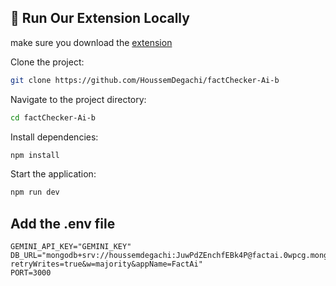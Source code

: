 ## 🚀 Run Our Extension Locally

make sure you download the [extension](https://github.com/HoussemDegachi/FactChecker-Ai)

Clone the project:

```bash
git clone https://github.com/HoussemDegachi/factChecker-Ai-b
```

Navigate to the project directory:

```bash
cd factChecker-Ai-b
```

Install dependencies:

```bash
npm install
```

Start the application:

```bash
npm run dev
```

## Add the .env file

```env
GEMINI_API_KEY="GEMINI_KEY"
DB_URL="mongodb+srv://houssemdegachi:JuwPdZEnchfEBk4P@factai.0wpcg.mongodb.net/?retryWrites=true&w=majority&appName=FactAi"
PORT=3000
```
